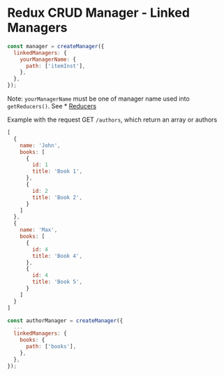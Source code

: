 
Redux CRUD Manager - Linked Managers
===================

```js
const manager = createManager({
  linkedManagers: {
    yourManagerName: {
      path: ['itemInst'],
    },
  },
});
```

Note: `yourManagerName` must be one of manager name used into `getReducers()`. See * [Reducers](docs/v1/reducer.md#get-reducers)

Example with the request GET `/authors`, which return an array or authors

```js
[
  {
    name: 'John',
    books: [
      {
        id: 1
        title: 'Book 1',
      },
      {
        id: 2
        title: 'Book 2',
      }
    ]
  },
  {
    name: 'Max',
    books: [
      {
        id: 4
        title: 'Book 4',
      },
      {
        id: 4
        title: 'Book 5',
      }
    ]
  }
]
```

```js
const authorManager = createManager({
  ...
  linkedManagers: {
    books: {
      path: ['books'],
    },
  },
});
```
